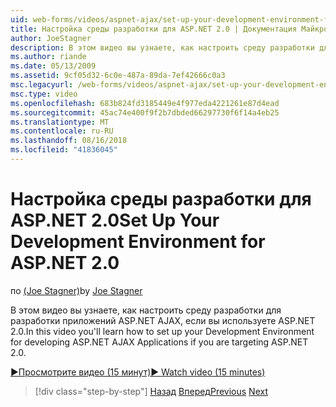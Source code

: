 ```yaml
---
uid: web-forms/videos/aspnet-ajax/set-up-your-development-environment-for-aspnet-20
title: Настройка среды разработки для ASP.NET 2.0 | Документация Майкрософт
author: JoeStagner
description: В этом видео вы узнаете, как настроить среду разработки для разработки приложений ASP.NET AJAX, если вы используете ASP.NET 2.0.
ms.author: riande
ms.date: 05/13/2009
ms.assetid: 9cf05d32-6c0e-487a-89da-7ef42666c0a3
msc.legacyurl: /web-forms/videos/aspnet-ajax/set-up-your-development-environment-for-aspnet-20
msc.type: video
ms.openlocfilehash: 683b824fd3185449e4f977eda4221261e87d4ead
ms.sourcegitcommit: 45ac74e400f9f2b7dbded66297730f6f14a4eb25
ms.translationtype: MT
ms.contentlocale: ru-RU
ms.lasthandoff: 08/16/2018
ms.locfileid: "41836045"
---
```

<a name="set-up-your-development-environment-for-aspnet-20"></a><span data-ttu-id="8ec20-103">Настройка среды разработки для ASP.NET 2.0</span><span class="sxs-lookup"><span data-stu-id="8ec20-103">Set Up Your Development Environment for ASP.NET 2.0</span></span>
====================
<span data-ttu-id="8ec20-104">по [(Joe Stagner)](https://github.com/JoeStagner)</span><span class="sxs-lookup"><span data-stu-id="8ec20-104">by [Joe Stagner](https://github.com/JoeStagner)</span></span>

<span data-ttu-id="8ec20-105">В этом видео вы узнаете, как настроить среду разработки для разработки приложений ASP.NET AJAX, если вы используете ASP.NET 2.0.</span><span class="sxs-lookup"><span data-stu-id="8ec20-105">In this video you'll learn how to set up your Development Environment for developing ASP.NET AJAX Applications if you are targeting ASP.NET 2.0.</span></span>

[<span data-ttu-id="8ec20-106">&#9654;Просмотрите видео (15 минут)</span><span class="sxs-lookup"><span data-stu-id="8ec20-106">&#9654; Watch video (15 minutes)</span></span>](https://channel9.msdn.com/Blogs/ASP-NET-Site-Videos/set-up-your-development-environment-for-aspnet-20)

> [!div class="step-by-step"]
> <span data-ttu-id="8ec20-107">[Назад](set-up-your-development-environment-for-aspnet-35.md)
> [Вперед](how-do-i-customize-error-handling-for-the-aspnet-ajax-updatepanel.md)</span><span class="sxs-lookup"><span data-stu-id="8ec20-107">[Previous](set-up-your-development-environment-for-aspnet-35.md)
[Next](how-do-i-customize-error-handling-for-the-aspnet-ajax-updatepanel.md)</span></span>

